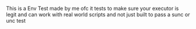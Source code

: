 This is a Env Test made by me ofc it tests to make sure your executor is legit and can work with real world scripts and not just built to pass a sunc or unc test
